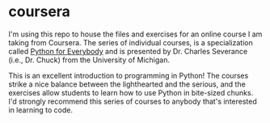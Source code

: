 # coursera

I'm using this repo to house the files and exercises for an online course I am taking from Coursera. The series of individual courses, is a specialization called [Python for Everybody](https://www.coursera.org/specializations/python) and is presented by Dr. Charles Severance (i.e., Dr. Chuck) from the University of Michigan. 

This is an excellent introduction to programming in Python! The courses strike a nice balance between the lighthearted and the serious, and the exercises allow students to learn how to use Python in bite-sized chunks. I'd strongly recommend this series of courses to anybody that's interested in learning to code. 

